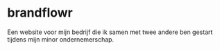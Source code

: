 # brandflowr
Een website voor mijn bedrijf die ik samen met twee andere ben gestart tijdens mijn minor ondernemerschap.
